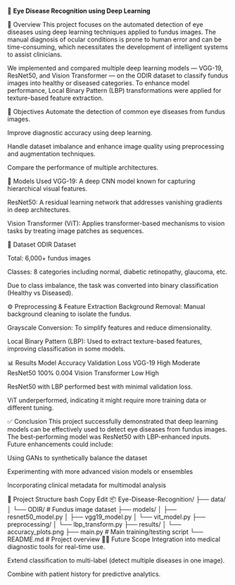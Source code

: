 🧿  **Eye Disease Recognition using Deep Learning**

📌 Overview
This project focuses on the automated detection of eye diseases using deep learning techniques applied to fundus images. The manual diagnosis of ocular conditions is prone to human error and can be time-consuming, which necessitates the development of intelligent systems to assist clinicians.

We implemented and compared multiple deep learning models — VGG-19, ResNet50, and Vision Transformer — on the ODIR dataset to classify fundus images into healthy or diseased categories. To enhance model performance, Local Binary Pattern (LBP) transformations were applied for texture-based feature extraction.



🎯 Objectives
Automate the detection of common eye diseases from fundus images.

Improve diagnostic accuracy using deep learning.

Handle dataset imbalance and enhance image quality using preprocessing and augmentation techniques.

Compare the performance of multiple architectures.


🧠 Models Used
VGG-19: A deep CNN model known for capturing hierarchical visual features.

ResNet50: A residual learning network that addresses vanishing gradients in deep architectures.

Vision Transformer (ViT): Applies transformer-based mechanisms to vision tasks by treating image patches as sequences.


🧪 Dataset
ODIR Dataset

Total: 6,000+ fundus images

Classes: 8 categories including normal, diabetic retinopathy, glaucoma, etc.

Due to class imbalance, the task was converted into binary classification (Healthy vs Diseased).

⚙️ Preprocessing & Feature Extraction
Background Removal: Manual background cleaning to isolate the fundus.

Grayscale Conversion: To simplify features and reduce dimensionality.

Local Binary Pattern (LBP): Used to extract texture-based features, improving classification in some models.


📊 Results
Model	Accuracy	Validation Loss
VGG-19	High	Moderate
ResNet50	100%	0.004
Vision Transformer	Low	High

ResNet50 with LBP performed best with minimal validation loss.

ViT underperformed, indicating it might require more training data or different tuning.


✅ Conclusion
This project successfully demonstrated that deep learning models can be effectively used to detect eye diseases from fundus images. The best-performing model was ResNet50 with LBP-enhanced inputs. Future enhancements could include:

Using GANs to synthetically balance the dataset

Experimenting with more advanced vision models or ensembles

Incorporating clinical metadata for multimodal analysis

📁 Project Structure
bash
Copy
Edit
📦 Eye-Disease-Recognition/
├── data/
│   └── ODIR/                  # Fundus image dataset
├── models/
│   ├── resnet50_model.py
│   ├── vgg19_model.py
│   └── vit_model.py
├── preprocessing/
│   └── lbp_transform.py
├── results/
│   └── accuracy_plots.png
├── main.py                    # Main training/testing script
└── README.md                  # Project overview
👩‍⚕️ Future Scope
Integration into medical diagnostic tools for real-time use.

Extend classification to multi-label (detect multiple diseases in one image).

Combine with patient history for predictive analytics.
